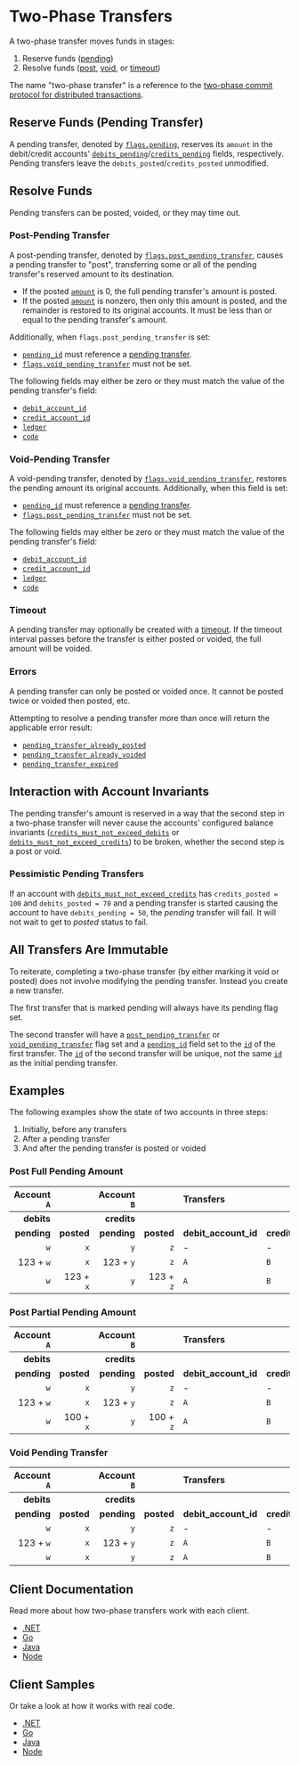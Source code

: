 # Two-Phase Transfers

A two-phase transfer moves funds in stages:

1. Reserve funds ([pending](#reserve-funds-pending-transfer))
2. Resolve funds ([post](#post-pending-transfer), [void](#void-pending-transfer), or [timeout](#timeout))

The name "two-phase transfer" is a reference to the [two-phase commit
protocol for distributed
transactions](https://en.wikipedia.org/wiki/Two-phase_commit_protocol).

## Reserve Funds (Pending Transfer)

A pending transfer, denoted by [`flags.pending`](../reference/transfers.md#flagspending),
reserves its `amount` in the debit/credit accounts'
[`debits_pending`](../reference/accounts.md#debits_pending)/[`credits_pending`](../reference/accounts.md#credits_pending)
fields, respectively. Pending transfers leave the
`debits_posted`/`credits_posted` unmodified.

## Resolve Funds

Pending transfers can be posted, voided, or they may time out.

### Post-Pending Transfer

A post-pending transfer, denoted by [`flags.post_pending_transfer`](../reference/transfers.md#flagspost_pending_transfer),
causes a pending transfer to "post", transferring some or all of the pending transfer's reserved amount to its destination.

* If the posted [`amount`](../reference/transfers.md#amount) is 0, the full pending transfer's amount is
  posted.
* If the posted [`amount`](../reference/transfers.md#amount) is nonzero, then only this amount is posted,
  and the remainder is restored to its original accounts. It must be
  less than or equal to the pending transfer's amount.

Additionally, when `flags.post_pending_transfer` is set:

* [`pending_id`](../reference/transfers.md#pending_id) must reference a [pending transfer](#reserve-funds-pending-transfer).
* [`flags.void_pending_transfer`](../reference/transfers.md#flagsvoid_pending_transfer) must not be set.

The following fields may either be zero or they must match the
value of the pending transfer's field:

* [`debit_account_id`](../reference/transfers.md#debit_account_id)
* [`credit_account_id`](../reference/transfers.md#credit_account_id)
* [`ledger`](../reference/transfers.md#ledger)
* [`code`](../reference/transfers.md#code)

### Void-Pending Transfer

A void-pending transfer, denoted by [`flags.void_pending_transfer`](../reference/transfers.md#flagsvoid_pending_transfer),
restores the pending amount its original accounts.
Additionally, when this field is set:

* [`pending_id`](../reference/transfers.md#pending_id) must reference a [pending transfer](#reserve-funds-pending-transfer).
* [`flags.post_pending_transfer`](../reference/transfers.md#flagspost_pending_transfer) must not be set.

The following fields may either be zero or they must match the
value of the pending transfer's field:

* [`debit_account_id`](../reference/transfers.md#debit_account_id)
* [`credit_account_id`](../reference/transfers.md#credit_account_id)
* [`ledger`](../reference/transfers.md#ledger)
* [`code`](../reference/transfers.md#code)

### Timeout

A pending transfer may optionally be created with a
[timeout](../reference/transfers.md#timeout). If the timeout interval passes
before the transfer is either posted or voided, the full amount will be voided.

### Errors

A pending transfer can only be posted or voided once. It cannot be
posted twice or voided then posted, etc.

Attempting to resolve a pending transfer more than once will return the applicable error result:
- [`pending_transfer_already_posted`](../reference/operations/create_transfers.md#pending_transfer_already_posted)
- [`pending_transfer_already_voided`](../reference/operations/create_transfers.md#pending_transfer_already_voided)
- [`pending_transfer_expired`](../reference/operations/create_transfers.md#pending_transfer_expired)

## Interaction with Account Invariants

The pending transfer's amount is reserved in a way that the second
step in a two-phase transfer will never cause the accounts' configured
balance invariants
([`credits_must_not_exceed_debits`](../reference/accounts.md#flagscredits_must_not_exceed_debits)
or
[`debits_must_not_exceed_credits`](../reference/accounts.md#flagsdebits_must_not_exceed_credits))
to be broken, whether the second step is a post or void.

### Pessimistic Pending Transfers

If an account with
[`debits_must_not_exceed_credits`](../reference/accounts.md#flagsdebits_must_not_exceed_credits)
has `credits_posted = 100` and `debits_posted = 70` and a pending
transfer is started causing the account to have `debits_pending = 50`,
the *pending* transfer will fail. It will not wait to get to *posted*
status to fail.

## All Transfers Are Immutable

To reiterate, completing a two-phase transfer (by either marking it
void or posted) does not involve modifying the pending
transfer. Instead you create a new transfer.

The first transfer that is marked pending will always have its pending
flag set.

The second transfer will have a
[`post_pending_transfer`](../reference/transfers.md#flagspost_pending_transfer)
or
[`void_pending_transfer`](../reference/transfers.md#flagsvoid_pending_transfer)
flag set and a [`pending_id`](../reference/transfers.md#pending_id) field
set to the [`id`](../reference/transfers.md#id) of the first transfer. The
[`id`](../reference/transfers.md#id) of the second transfer will be
unique, not the same [`id`](../reference/transfers.md#id) as the initial
pending transfer.

## Examples

The following examples show the state of two accounts in three steps:

1. Initially, before any transfers
2. After a pending transfer
3. And after the pending transfer is posted or voided

### Post Full Pending Amount

| Account `A` |            | Account `B` |            | Transfers            |                       |            |                         |
|------------:|-----------:|------------:|-----------:|:---------------------|:----------------------|-----------:|:------------------------|
|  **debits** |            | **credits** |            |                      |                       |            |                         |
| **pending** | **posted** | **pending** | **posted** | **debit_account_id** | **credit_account_id** | **amount** | **flags**               |
|         `w` |        `x` |         `y` |        `z` | -                    | -                     |          - | -                       |
|   123 + `w` |        `x` |   123 + `y` |        `z` | `A`                  | `B`                   |        123 | `pending`               |
|         `w` |  123 + `x` |         `y` |  123 + `z` | `A`                  | `B`                   |        123 | `post_pending_transfer` |

### Post Partial Pending Amount

| Account `A` |            | Account `B` |            | Transfers            |                       |            |                         |
|------------:|-----------:|------------:|-----------:|:---------------------|:----------------------|-----------:|:------------------------|
|  **debits** |            | **credits** |            |                      |                       |            |                         |
| **pending** | **posted** | **pending** | **posted** | **debit_account_id** | **credit_account_id** | **amount** | **flags**               |
|         `w` |        `x` |         `y` |        `z` | -                    | -                     |          - | -                       |
|   123 + `w` |        `x` |   123 + `y` |        `z` | `A`                  | `B`                   |        123 | `pending`               |
|         `w` |  100 + `x` |         `y` |  100 + `z` | `A`                  | `B`                   |        100 | `post_pending_transfer` |

### Void Pending Transfer

| Account `A` |            | Account `B` |            | Transfers            |                       |            |                         |
|------------:|-----------:|------------:|-----------:|:---------------------|:----------------------|-----------:|:------------------------|
|  **debits** |            | **credits** |            |                      |                       |            |                         |
| **pending** | **posted** | **pending** | **posted** | **debit_account_id** | **credit_account_id** | **amount** | **flags**               |
|         `w` |        `x` |         `y` |        `z` | -                    | -                     |          - | -                       |
|   123 + `w` |        `x` |   123 + `y` |        `z` | `A`                  | `B`                   |        123 | `pending`               |
|         `w` |        `x` |         `y` |        `z` | `A`                  | `B`                   |        123 | `void_pending_transfer` |

## Client Documentation

Read more about how two-phase transfers work with each client.

* [.NET](/src/clients/dotnet/README.md#two-phase-transfers)
* [Go](/src/clients/go/README.md#two-phase-transfers)
* [Java](/src/clients/java/README.md#two-phase-transfers)
* [Node](/src/clients/node/README.md#two-phase-transfers)

## Client Samples

Or take a look at how it works with real code.

* [.NET](/src/clients/dotnet/samples/two-phase/README.md)
* [Go](/src/clients/go/samples/two-phase/README.md)
* [Java](/src/clients/java/samples/two-phase/README.md)
* [Node](/src/clients/node/samples/two-phase/README.md)
